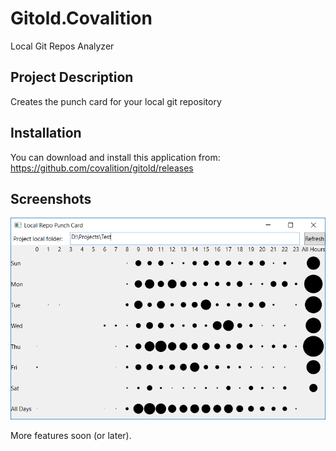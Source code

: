# Gitold.Covalition #
Local Git Repos Analyzer

## Project Description ##

Creates the punch card for your local git repository

## Installation ##

You can download and install this application from: https://github.com/covalition/gitold/releases

## Screenshots ##

![Screen](img/screen.png)

More features soon (or later).
